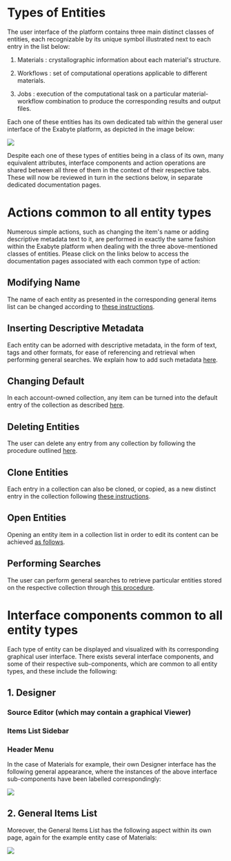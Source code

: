 # Types of Entities

The user interface of the platform contains three main distinct classes of entities, each recognizable by its unique symbol illustrated next to each entry in the list below:

1. Materials <i class="zmdi zmdi-widgets zmdi-hc-border"></i>: crystallographic information about each material's structure.

2. Workflows <i class="zmdi zmdi-dot-circle zmdi-hc-border"></i>: set of computational operations applicable to different materials. 

3. Jobs <i class="zmdi zmdi-file zmdi-hc-border"></i>: execution of the computational task on a particular material-workflow combination to produce the corresponding results and output files.

Each one of these entities has its own dedicated tab within the general user interface of the Exabyte platform, as depicted in the image below:

<img src="/images/entity-classes.png/" >

Despite each one of these types of entities being in a class of its own, many equivalent attributes, interface components and action operations are shared between all three of them in the context of their respective tabs. These will now be reviewed in turn in the sections below, in separate dedicated documentation pages. 

# Actions common to all entity types

Numerous simple actions, such as changing the item's name or adding descriptive metadata text to it, are performed in exactly the same fashion within the Exabyte platform when dealing with the three above-mentioned classes of entities. Please click on the links below to access the documentation pages associated with each common type of action:

## Modifying Name

The name of each entity as presented in the corresponding general items list can be changed according to [these instructions](actions/name.md).

## Inserting Descriptive Metadata

Each entity can be adorned with descriptive metadata, in the form of text, tags and other formats, for ease of referencing and retrieval when performing general searches. We explain how to add such metadata [here](actions/metadata.md).

## Changing Default

In each account-owned collection, any item can be turned into the default entry of the collection as described [here](actions/default.md).

## Deleting Entities

The user can delete any entry from any collection by following the procedure outlined [here](actions/delete.md).

## Clone Entities

Each entry in a collection can also be cloned, or copied, as a new distinct entry in the collection following [these instructions](actions/clone.md).

## Open Entities

Opening an entity item in a collection list in order to edit its content can be achieved [as follows](actions/open-edit.md).

## Performing Searches

The user can perform general searches to retrieve particular entities stored on the respective collection through [this procedure](actions/search.md).


# Interface components common to all entity types

Each type of entity can be displayed and visualized with its corresponding graphical user interface. There exists several interface components, and some of their respective sub-components, which are common to all entity types, and these include the following: 

## 1. Designer

### Source Editor (which may contain a graphical Viewer)

### Items List Sidebar

### Header Menu

In the case of Materials for example, their own Designer interface has the following general appearance, where the instances of the above interface sub-components have been labelled correspondingly:

<img src="/images/materials-designer-initial.png/" >


## 2. General Items List


Moreover, the General Items List has the following aspect within its own page, again for the example entity case of Materials:

<img src="/images/materials-list.png/" >


